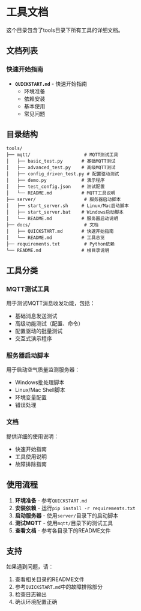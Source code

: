 # 工具文档

这个目录包含了tools目录下所有工具的详细文档。

## 文档列表

### 快速开始指南
- **`QUICKSTART.md`** - 快速开始指南
  - 环境准备
  - 依赖安装
  - 基本使用
  - 常见问题

## 目录结构

```
tools/
├── mqtt/                    # MQTT测试工具
│   ├── basic_test.py       # 基础MQTT测试
│   ├── advanced_test.py    # 高级MQTT测试
│   ├── config_driven_test.py # 配置驱动测试
│   ├── demo.py             # 演示程序
│   ├── test_config.json    # 测试配置
│   └── README.md           # MQTT工具说明
├── server/                  # 服务器启动脚本
│   ├── start_server.sh     # Linux/Mac启动脚本
│   ├── start_server.bat    # Windows启动脚本
│   └── README.md           # 服务器启动说明
├── docs/                    # 文档
│   ├── QUICKSTART.md       # 快速开始指南
│   └── README.md           # 工具总览
├── requirements.txt         # Python依赖
└── README.md               # 根目录说明
```

## 工具分类

### MQTT测试工具
用于测试MQTT消息收发功能，包括：
- 基础消息发送测试
- 高级功能测试（配置、命令）
- 配置驱动的批量测试
- 交互式演示程序

### 服务器启动脚本
用于启动空气质量监测服务器：
- Windows批处理脚本
- Linux/Mac Shell脚本
- 环境变量配置
- 错误处理

### 文档
提供详细的使用说明：
- 快速开始指南
- 工具使用说明
- 故障排除指南

## 使用流程

1. **环境准备** - 参考`QUICKSTART.md`
2. **安装依赖** - 运行`pip install -r requirements.txt`
3. **启动服务器** - 使用`server/`目录下的启动脚本
4. **测试MQTT** - 使用`mqtt/`目录下的测试工具
5. **查看文档** - 参考各目录下的README文件

## 支持

如果遇到问题，请：
1. 查看相关目录的README文件
2. 参考`QUICKSTART.md`中的故障排除部分
3. 检查日志输出
4. 确认环境配置正确
